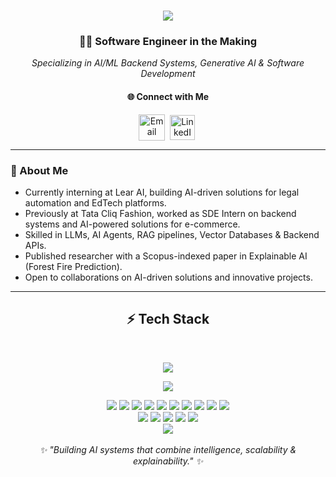 <h1 align="center">
  <a href="https://git.io/typing-svg">
    <img src="https://readme-typing-svg.herokuapp.com/?font=Righteous&size=35&center=true&vCenter=true&width=800&height=70&duration=4000&lines=Hi+There+👋;I'm+Narendra+Kumar+Grandhi;AI+%26+Software+Developer" />
  </a>
</h1>


<div align="center">

### 👨‍💻 Software Engineer in the Making
*Specializing in AI/ML Backend Systems, Generative AI & Software Development*  

</div>


<h4 align="center">🌐 Connect with Me</h4>
<p align="center">
  <a title="Email" href="mailto:grandhinarendrakumar@gmail.com" target="_blank"><img align="center" src="https://skillicons.dev/icons?i=gmail" alt="Email" height="42" width="42" /></a>&nbsp;
  <a title="LinkedIn" href="https://www.linkedin.com/in/narendra-kumar-grandhi/" target="_blank"><img align="center" src="https://skillicons.dev/icons?i=linkedin" alt="LinkedIn" height="40" width="40" /></a>&nbsp;
</p>

---

### 🔹 About Me  
- Currently interning at Lear AI, building AI-driven solutions for legal automation and EdTech platforms.
- Previously at Tata Cliq Fashion, worked as SDE Intern on backend systems and AI-powered solutions for e-commerce.
- Skilled in LLMs, AI Agents, RAG pipelines, Vector Databases & Backend APIs.
- Published researcher with a Scopus-indexed paper in Explainable AI (Forest Fire Prediction).
- Open to collaborations on AI-driven solutions and innovative projects.

---

<h2 align="center">⚡ Tech Stack</h2>
<br/>
<div align="center">

  <!-- Languages -->
  <img src="https://skillicons.dev/icons?i=python,java,js,html,css,mysql" /><br>

  <!-- Frameworks -->
  <img src="https://skillicons.dev/icons?i=spring,fastapi,react" /><br>

  <!-- AI / ML -->
  <img src="https://img.shields.io/badge/HuggingFace-ffcc00?style=for-the-badge&logo=huggingface&logoColor=black" />
  <img src="https://img.shields.io/badge/Scikit--learn-F7931E?style=for-the-badge&logo=scikitlearn&logoColor=white" />
  <img src="https://img.shields.io/badge/LangChain-000000?style=for-the-badge&logo=chainlink&logoColor=white"/>
  <img src="https://img.shields.io/badge/LangGraph-1E90FF?style=for-the-badge"/>
  <img src="https://img.shields.io/badge/RAG-FF5733?style=for-the-badge"/>
  <img src="https://img.shields.io/badge/ChromaDB-00C853?style=for-the-badge"/>
  <img src="https://img.shields.io/badge/FAISS-3366FF?style=for-the-badge"/>
  <img src="https://img.shields.io/badge/CrewAI-4B0082?style=for-the-badge"/>
  <img src="https://img.shields.io/badge/Twilio%20AI-F22F46?style=for-the-badge&logo=twilio&logoColor=white"/>
  <img src="https://img.shields.io/badge/Explainable%20AI%20(SHAP%2C%20LIME)-008080?style=for-the-badge"/><br>

  <!-- Tools -->
  <img src="https://skillicons.dev/icons?i=git,docker,postman,vscode,mongodb" />
  <img src="https://img.shields.io/badge/PostHog-ff3366?style=for-the-badge&logo=posthog&logoColor=white"/>
  <img src="https://img.shields.io/badge/Cursor%20IDE-000000?style=for-the-badge"/>
  <img src="https://img.shields.io/badge/ElasticSearch-005571?style=for-the-badge&logo=elasticsearch&logoColor=white"/>
  <img src="https://img.shields.io/badge/N8N%20Automation-EA4AAA?style=for-the-badge&logo=n8n&logoColor=white"/><br>

  <!-- Cloud -->
  <img src="https://img.shields.io/badge/AWS-Basics-FF9900?style=for-the-badge&logo=amazonaws&logoColor=white"/>
</div>

<br/>
<div align="center">
  <em>✨ "Building AI systems that combine intelligence, scalability & explainability." ✨</em> 
</div>
